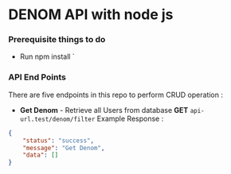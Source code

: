 # DENOM API with node js

### Prerequisite things to do
- Run npm install `

### API End Points
There are five endpoints in this repo to perform CRUD operation :
- **Get Denom** - Retrieve all Users from database
**GET** ```api-url.test/denom/filter```
Example Response :
```json
{
    "status": "success",
    "message": "Get Denom",
    "data": []
}
```